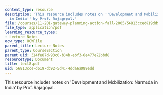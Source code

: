 ```yaml
---
content_type: resource
description: 'This resource includes notes on ''Development and Mobilization: Narmada
  in India'' by Prof. Rajagopal.'
file: /courses/11-201-gateway-planning-action-fall-2005/56813cced619dd925d414dda6a089edd_lect8.pdf
file_type: application/pdf
learning_resource_types:
- Lecture Notes
ocw_type: OCWFile
parent_title: Lecture Notes
parent_type: CourseSection
parent_uid: 314fe87d-93c0-b34b-ebf3-6e477e72bbd8
resourcetype: Document
title: lect8.pdf
uid: 56813cce-d619-dd92-5d41-4dda6a089edd
---
```

This resource includes notes on 'Development and Mobilization: Narmada in India' by Prof. Rajagopal.

